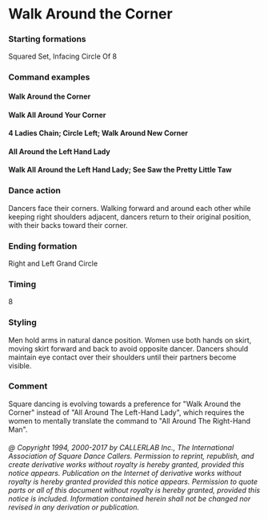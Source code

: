
# Walk Around the Corner

### Starting formations

Squared Set, Infacing Circle Of 8

### Command examples

#### Walk Around the Corner
#### Walk All Around Your Corner
#### 4 Ladies Chain; Circle Left; Walk Around New Corner
#### All Around the Left Hand Lady
#### Walk All Around the Left Hand Lady; See Saw the Pretty Little Taw

### Dance action

Dancers face their corners. Walking forward and
around each other while keeping right shoulders adjacent, dancers
return to their original position, with their backs toward their
corner.

### Ending formation

Right and Left Grand Circle

### Timing

8

### Styling

Men hold arms in natural dance position. Women use both
hands on skirt, moving skirt forward and back to avoid opposite
dancer. Dancers should maintain eye contact over their shoulders until
their partners become visible.

### Comment

Square dancing is evolving towards a preference for
"Walk Around the Corner" instead of "All Around The
Left-Hand Lady", which requires the women to mentally translate
the command to "All Around The Right-Hand Man".

###### @ Copyright 1994, 2000-2017 by CALLERLAB Inc., The International Association of Square Dance Callers. Permission to reprint, republish, and create derivative works without royalty is hereby granted, provided this notice appears. Publication on the Internet of derivative works without royalty is hereby granted provided this notice appears. Permission to quote parts or all of this document without royalty is hereby granted, provided this notice is included. Information contained herein shall not be changed nor revised in any derivation or publication.
